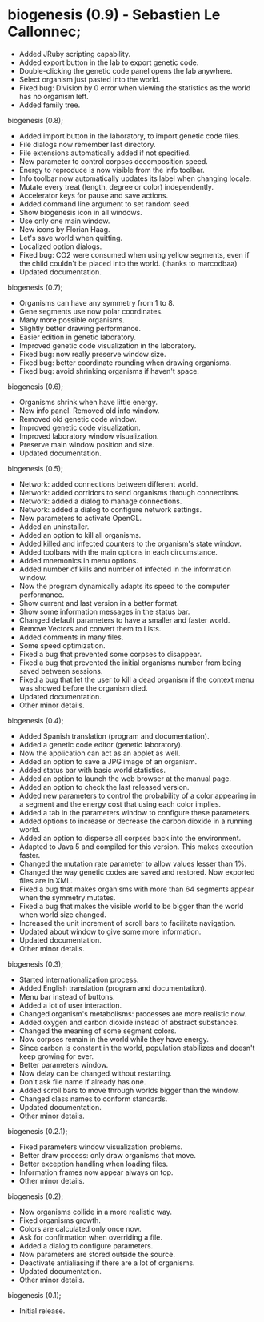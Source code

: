 # biogenesis (0.9) - Sebastien Le Callonnec;

  * Added JRuby scripting capability.
  * Added export button in the lab to export genetic code.
  * Double-clicking the genetic code panel opens the lab anywhere.
  * Select organism just pasted into the world.
  * Fixed bug: Division by 0 error when viewing the statistics as the world
    has no organism left.
  * Added family tree.

biogenesis (0.8);

  * Added import button in the laboratory, to import genetic code files.
  * File dialogs now remember last directory.
  * File extensions automatically added if not specified.
  * New parameter to control corpses decomposition speed.
  * Energy to reproduce is now visible from the info toolbar.
  * Info toolbar now automatically updates its label when changing locale.
  * Mutate every treat (length, degree or color) independently.
  * Accelerator keys for pause and save actions.
  * Added command line argument to set random seed.
  * Show biogenesis icon in all windows.
  * Use only one main window.
  * New icons by Florian Haag.
  * Let's save world when quitting.
  * Localized option dialogs.
  * Fixed bug: CO2 were consumed when using yellow segments, even if the child
    couldn't be placed into the world. (thanks to marcodbaa)
  * Updated documentation.

biogenesis (0.7);

  * Organisms can have any symmetry from 1 to 8.
  * Gene segments use now polar coordinates.
  * Many more possible organisms.
  * Slightly better drawing performance.
  * Easier edition in genetic laboratory.
  * Improved genetic code visualization in the laboratory.
  * Fixed bug: now really preserve window size.
  * Fixed bug: better coordinate rounding when drawing organisms.
  * Fixed bug: avoid shrinking organisms if haven't space.

biogenesis (0.6);

  * Organisms shrink when have little energy.
  * New info panel. Removed old info window.
  * Removed old genetic code window.
  * Improved genetic code visualization.
  * Improved laboratory window visualization.
  * Preserve main window position and size.
  * Updated documentation.

biogenesis (0.5);

  * Network: added connections between different world.
  * Network: added corridors to send organisms through connections.
  * Network: added a dialog to manage connections.
  * Network: added a dialog to configure network settings.
  * New parameters to activate OpenGL.
  * Added an uninstaller.
  * Added an option to kill all organisms.
  * Added killed and infected counters to the organism's state window.
  * Added toolbars with the main options in each circumstance.
  * Added mnemonics in menu options.
  * Added number of kills and number of infected in the information window.
  * Now the program dynamically adapts its speed to the computer performance.
  * Show current and last version in a better format.
  * Show some information messages in the status bar.
  * Changed default parameters to have a smaller and faster world.
  * Remove Vectors and convert them to Lists.
  * Added comments in many files.
  * Some speed optimization.
  * Fixed a bug that prevented some corpses to disappear.
  * Fixed a bug that prevented the initial organisms number from being saved
  between sessions.
  * Fixed a bug that let the user to kill a dead organism if the context menu
  was showed before the organism died.
  * Updated documentation.
  * Other minor details.

biogenesis (0.4);

  * Added Spanish translation (program and documentation).
  * Added a genetic code editor (genetic laboratory).
  * Now the application can act as an applet as well.
  * Added an option to save a JPG image of an organism.
  * Added status bar with basic world statistics.
  * Added an option to launch the web browser at the manual page.
  * Added an option to check the last released version.
  * Added new parameters to control the probability of a color appearing in a
  segment and the energy cost that using each color implies.
  * Added a tab in the parameters window to configure these parameters.
  * Added options to increase or decrease the carbon dioxide in a running world.
  * Added an option to disperse all corpses back into the environment.
  * Adapted to Java 5 and compiled for this version. This makes execution faster.
  * Changed the mutation rate parameter to allow values lesser than 1%.
  * Changed the way genetic codes are saved and restored. Now exported files are
  in XML.
  * Fixed a bug that makes organisms with more than 64 segments appear when the
  symmetry mutates.
  * Fixed a bug that makes the visible world to be bigger than the world when world
  size changed.
  * Increased the unit increment of scroll bars to facilitate navigation.
  * Updated about window to give some more information.
  * Updated documentation.
  * Other minor details.

biogenesis (0.3);

  * Started internationalization process.
  * Added English translation (program and documentation).
  * Menu bar instead of buttons.
  * Added a lot of user interaction.
  * Changed organism's metabolisms: processes are more realistic now.
  * Added oxygen and carbon dioxide instead of abstract substances.
  * Changed the meaning of some segment colors.
  * Now corpses remain in the world while they have energy.
  * Since carbon is constant in the world, population stabilizes and doesn't keep growing for ever.
  * Better parameters window.
  * Now delay can be changed without restarting.
  * Don't ask file name if already has one.
  * Added scroll bars to move through worlds bigger than the window.
  * Changed class names to conform standards.
  * Updated documentation.
  * Other minor details.

biogenesis (0.2.1);

  * Fixed parameters window visualization problems.
  * Better draw process: only draw organisms that move.
  * Better exception handling when loading files.
  * Information frames now appear always on top.
  * Other minor details.

biogenesis (0.2);

  * Now organisms collide in a more realistic way.
  * Fixed organisms growth.
  * Colors are calculated only once now.
  * Ask for confirmation when overriding a file.
  * Added a dialog to configure parameters.
  * Now parameters are stored outside the source.
  * Deactivate antialiasing if there are a lot of organisms.
  * Updated documentation.
  * Other minor details.

biogenesis (0.1);

  * Initial release.
